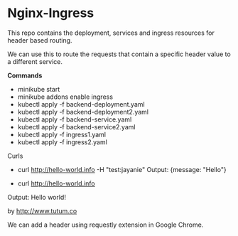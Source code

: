 # Nginx-Ingress

This repo contains the deployment, services and ingress resources for header based routing.

We can use this to route the requests that contain a specific header value to a different service. 

**Commands**

- minikube start
- minikube addons enable ingress
- kubectl apply -f backend-deployment.yaml
- kubectl apply -f backend-deployment2.yaml
- kubectl apply -f backend-service.yaml
- kubectl apply -f backend-service2.yaml
- kubectl apply -f ingress1.yaml
- kubectl apply -f ingress2.yaml

Curls

- curl http://hello-world.info -H "test:jayanie"
Output: 
{message: "Hello"} 

- curl http://hello-world.info 

Output:
Hello world!

by http://www.tutum.co

We can add a header using requestly extension in Google Chrome. 



